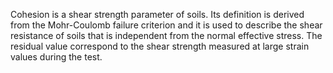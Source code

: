 Cohesion is a shear strength parameter of soils. Its definition is derived from the Mohr-Coulomb failure criterion and it is used to describe the shear resistance of soils that is independent from the normal effective stress. The residual value correspond to the shear strength measured at large strain values during the test.
